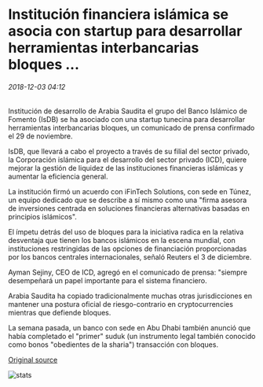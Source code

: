 # Institución financiera islámica se asocia con startup para desarrollar herramientas interbancarias bloques ...

###### 2018-12-03 04:12

Institución de desarrollo de Arabia Saudita el grupo del Banco Islámico de Fomento (IsDB) se ha asociado con una startup tunecina para desarrollar herramientas interbancarias bloques, un comunicado de prensa confirmado el 29 de noviembre.

IsDB, que llevará a cabo el proyecto a través de su filial del sector privado, la Corporación islámica para el desarrollo del sector privado (ICD), quiere mejorar la gestión de liquidez de las instituciones financieras islámicas y aumentar la eficiencia general.

La institución firmó un acuerdo con iFinTech Solutions, con sede en Túnez, un equipo dedicado que se describe a sí mismo como una "firma asesora de inversiones centrada en soluciones financieras alternativas basadas en principios islámicos".

El ímpetu detrás del uso de bloques para la iniciativa radica en la relativa desventaja que tienen los bancos islámicos en la escena mundial, con instituciones restringidas de las opciones de financiación proporcionadas por los bancos centrales internacionales, señaló Reuters el 3 de diciembre.

Ayman Sejiny, CEO de ICD, agregó en el comunicado de prensa: "siempre desempeñará un papel importante para el sistema financiero.

Arabia Saudita ha copiado tradicionalmente muchas otras jurisdicciones en mantener una postura oficial de riesgo-contrario en cryptocurrencies mientras que defiende bloques.

La semana pasada, un banco con sede en Abu Dhabi también anunció que había completado el "primer" suduk (un instrumento legal también conocido como bonos "obedientes de la sharia") transacción con bloques.

[Original source](https://cointelegraph.com/news/islamic-financial-institution-partners-with-startup-to-develop-interbank-blockchain-tools)

![stats](https://c.statcounter.com/11760860/0/a89fa40b/1/ "stats")